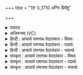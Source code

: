 +++
title = "19-3_1710 अग्निः प्रियेषु"

+++
<details><summary>पदपाठः</summary>

अ꣣ग्निः꣢। प्रि꣣ये꣡षु꣢। धा꣡म꣢सु। का꣡मः꣢꣯। भू꣣त꣡स्य꣢। भ꣡व्य꣢꣯स्य। स꣣म्रा꣢ट्। स꣣म्। रा꣢ट्। ए꣡कः꣢꣯। वि। रा꣣जति। १७१०।
</details>

<details><summary>अधिमन्त्रम् (VC)</summary>

- अग्निः
- भरद्वाजो बार्हस्पत्यः
- गायत्री
- षड्जः
</details>

<details><summary>हिन्दी : आचार्य रामनाथ वेदालंकार - विषयः</summary>

अब परमात्मा के सम्राट् रूप का वर्णन करते हैं।
</details>

<details><summary>हिन्दी : आचार्य रामनाथ वेदालंकार - पदार्थः</summary>

पदार्थान्वयभाषाः -  (भूतस्य) जो उत्पन्न हो चुका है,उसे और (भवस्य) जो भविष्य में उत्पन्न होता है,उसे (कामः) इच्छाशक्ति द्वारा पञ्चभूतों से रचनेवाला (अग्निः) अग्रनायक जगदीश्वर (प्रियेषु) प्रिय (धामसु) लोकों में (एकः) एक अद्वितीय (सम्राट्) चक्रवर्ती राजा होता हुआ (वि राजति) विशेष रूप से शोभा पा रहा है ॥३॥
</details>

<details><summary>हिन्दी : आचार्य रामनाथ वेदालंकार - भावार्थः</summary>

भावार्थभाषाः -  एक परमेश्वर ही सब भूत, वर्तमान और भावी पदार्थों का शिल्पी तथा सब लोकों का चक्रवर्ती सम्राट् होता हुआ ब्रह्माण्ड की सब व्यवस्था का सञ्चालन करता है ॥३॥ इस खण्ड में भक्त्तिकाव्य, सूर्य-किरण, ब्रह्म-क्षत्र तथा जगदीश्वर के विषयों का वर्णन होने से इस खण्ड की पूर्व खण्ड के साथ सङ्गति है ॥ अठारहवें अध्याय में चतुर्थ खण्ड समाप्त ॥ अठारहवाँ अध्याय समाप्त ॥ अष्टम प्रपाठक में द्वितीय अर्ध समाप्त ॥
</details>

<details><summary>संस्कृत : आचार्य रामनाथ वेदालंकार - विषयः</summary>

अथ परमात्मनः सम्राट्त्वं वर्णयति।
</details>

<details><summary>संस्कृत : आचार्य रामनाथ वेदालंकार - पदार्थः</summary>

पदार्थान्वयभाषाः -  (भूतस्य) उत्पन्नस्य (भव्यस्य) भाविनि काले उत्पत्स्यमानस्य च (कामः) कामयिता,इच्छाशक्त्या पञ्चभूतैः रचयिता (अग्निः) अग्रणीर्जगदीश्वरः (प्रियेषु) प्रीतिपात्रेषु (धामसु) लोकेषु (एकः) अद्वितीयः (सम्राट्) चक्रवर्ती राजा सन् (वि राजति) विशेषेण शोभते ॥३॥२
</details>

<details><summary>संस्कृत : आचार्य रामनाथ वेदालंकार - भावार्थः</summary>

भावार्थभाषाः -  एकः परमेश्वर एव सर्वेषां भूतवर्तमानभव्यपदार्थानां शिल्पी सर्वेषां लोकानां चक्रवर्ती सम्राट् च सन् ब्रह्माण्डस्य सर्वां व्यवस्थां सञ्चालयति ॥३॥ अस्मिन् खण्डे भक्तिकाव्यस्य सूर्यकिरणानां ब्रह्मक्षत्रयोर्जगदीश्वरस्य च वर्णनादेतत्खण्डस्य पूर्वखण्डेन संगतिरस्ति ॥
</details>